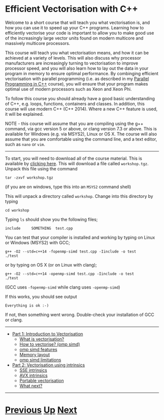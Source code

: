
# Efficient Vectorisation with C++

Welcome to a short course that will teach you what vectorisation is, 
and how you can use it to speed up your C++ programs. Learning how
to efficiently vectorise your code is important to allow you to 
make good use of the increasingly large vector units found
on modern multicore and massively multicore processors.

This course will teach you what vectorisation means, and how
it can be achieved at a variety of levels. This will also
discuss why processor manufacturers are increasingly turning
to vectorisation to improve processor speed, and you will
also learn how to lay out the data in your program in memory
to ensure optimal performance. By combinging efficient vectorisation
with parallel programming (i.e. as described in my
[Parallel Programming in C++](../parallel_c++/README.md) course),
you will ensure that your program makes optimal use of modern 
processors such as Xeon and Xeon Phi.

To follow this course you should already have a good basic understanding
of C++, e.g. loops, functions, containers and classes. In addition, this
course will use modern C++ (C++ 2014). Where a new C++ feature is used,
it will be explained.

NOTE - this course will assume that you are compiling using the
g++ command, via gcc version 5 or above, or clang version 7.3 or above.
This is available for Windows (e.g. via MSYS2), Linux or OS X. The
course will also assume that you are comfortable using the command
line, and a text editor, such as `nano` or `vim`. 

***

To start, you will need to download all of the course material. This
is available by [clicking here](https://github.com/chryswoods/siremol.org/raw/master/chryswoods.com/vector_c%2B%2B/workshop.tgz). This will download a file called
`workshop.tgz`. Unpack this file using the command

```
tar -zxvf workshop.tgz
```

(if you are on windows, type this into an `MSYS2` command shell)

This will unpack a directory called `workshop`. Change into this directory
by typing

```
cd workshop
```

Typing `ls` should show you the following files;

```
include     SOMETHING  test.cpp
```

You can test that your compiler is installed and working
by typing on Linux or Windows (MSYS2) with GCC;

```
g++ -O2 --std=c++14 -fopenmp-simd test.cpp -Iinclude -o test
./test
```

or by typing on OS X (or on Linux with clang);

```
g++ -O2 --std=c++14 -openmp-simd test.cpp -Iinclude -o test
./test
```

(GCC uses `-fopenmp-simd` while clang uses `-openmp-simd`)

If this works, you should see output

```
Everything is ok :-)
```

If not, then something went wrong. Double-check your installation of GCC or clang.

***

* [Part 1: Introduction to Vectorisation](part1.md)
    * [What is vectorisation?](vectorisation.md)
    * [How to vectorise? (omp simd)](simd.md)
    * [omp simd features](features.md)
    * [Memory layout](memory.md)
    * [omp simd limitations](limitations.md)
* [Part 2: Vectorisation using intrinsics](part2.md)
    * [SSE intrinsics](emmintrin.md)
    * [AVX intrinsics](immintrin.md)
    * [Portable vectorisation](portable.md)
    * [What next?](whatnext.md)

***

# [Previous](../main/courses.md) [Up](../main/courses.md) [Next](part1.md)  
